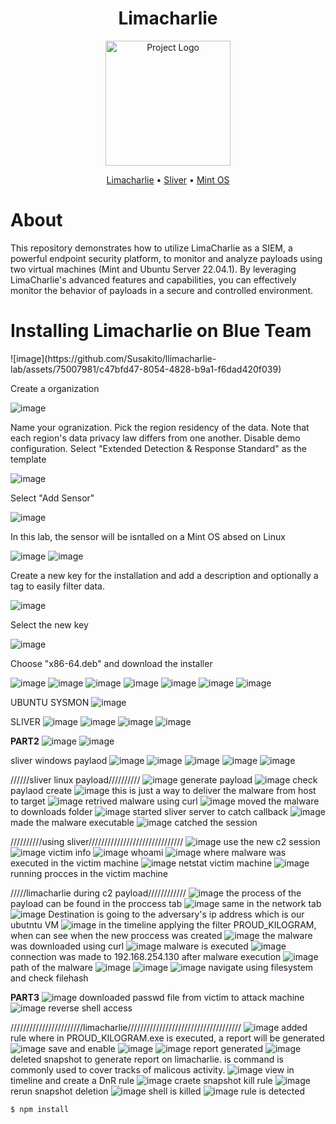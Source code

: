 <h1 align="center">Limacharlie</h1>

<p align="center">
  <img src="path/to/project-logo.png" alt="Project Logo" width="200" height="200">
</p>



<p align="center">
  <a href="https://limacharlie.io)">Limacharlie</a> •
  <a href="https://github.com/BishopFox/sliver">Sliver</a> •
  <a href="https://linuxmint.com">Mint OS</a> 
</p>


<h1> About</h1>
<p>This repository demonstrates how to utilize LimaCharlie as a SIEM, a powerful endpoint security platform, to monitor and analyze payloads using two virtual machines (Mint and Ubuntu Server 22.04.1). By leveraging LimaCharlie's advanced features and capabilities, you can effectively monitor the behavior of payloads in a secure and controlled environment.</p>



<h1>Installing Limacharlie on Blue Team</h1>
![image](https://github.com/Susakito/llimacharlie-lab/assets/75007981/c47bfd47-8054-4828-b9a1-f6dad420f039)
<p>Create a organization</p>

![image](https://github.com/Susakito/llimacharlie-lab/assets/75007981/6473730e-b6f0-49e5-9d61-f56e9b75f362)
<p>Name your ogranization. Pick the region residency of the data. Note that each region's data privacy law differs from one another. Disable demo configuration. Select "Extended Detection & Response Standard" as the template </p>

![image](https://github.com/Susakito/llimacharlie-lab/assets/75007981/601293f2-d7d4-4eea-87fb-0fed7d115ba1)
<p>Select "Add Sensor"</p>

![image](https://github.com/Susakito/llimacharlie-lab/assets/75007981/a1d0782a-a40f-413c-9813-a81c70d73d64)
<p>In this lab, the sensor will be isntalled on a Mint OS absed on Linux</p>

![image](https://github.com/Susakito/llimacharlie-lab/assets/75007981/4bccedc1-dacd-41ff-b2dc-9c1b1966c6c4)
![image](https://github.com/Susakito/llimacharlie-lab/assets/75007981/9ee41749-34f8-4cd4-a901-f543cbfab872)
<p>Create a new key for the installation and add a description and optionally a tag to easily filter data.</p>

![image](https://github.com/Susakito/llimacharlie-lab/assets/75007981/78a50ca3-2bca-4587-a709-6dfcb66738f0)
<p>Select the new key</p>

![image](https://github.com/Susakito/llimacharlie-lab/assets/75007981/8d3760ea-9308-4854-8fd0-575f99374ee9)
<p> Choose "x86-64.deb" and download the installer</p>

![image](https://github.com/Susakito/llimacharlie-lab/assets/75007981/6c5e7a8c-e1aa-4d86-b256-5e2ac73b6469)
![image](https://github.com/Susakito/llimacharlie-lab/assets/75007981/52597edf-b0a6-4a5d-b54c-cc4881b63ed6)
![image](https://github.com/Susakito/llimacharlie-lab/assets/75007981/074af82e-8cf3-4e8f-929b-e17d94c3e9a2)
![image](https://github.com/Susakito/llimacharlie-lab/assets/75007981/549ee802-02c9-4106-8e7e-311041d5c365)
![image](https://github.com/Susakito/llimacharlie-lab/assets/75007981/fa62c934-3a7a-471d-90ef-f0e61fcb923d)
![image](https://github.com/Susakito/llimacharlie-lab/assets/75007981/dd0e4367-8455-4528-b9c6-43cc13f0dbce)
![image](https://github.com/Susakito/llimacharlie-lab/assets/75007981/12786c30-7030-4975-a919-480dd4b7e1f3)
  


UBUNTU
SYSMON
![image](https://github.com/Susakito/llimacharlie-lab/assets/75007981/797e7fbf-148a-4335-8054-6e6aad35b14a)



SLIVER
![image](https://github.com/Susakito/llimacharlie-lab/assets/75007981/d7db6f66-0eb1-47a5-925a-1c1940184766)
![image](https://github.com/Susakito/llimacharlie-lab/assets/75007981/0ddc8d2b-3f7b-4bb1-9bcc-7b7f105be593)
![image](https://github.com/Susakito/llimacharlie-lab/assets/75007981/68e74834-cb8b-4706-8f86-538da6871ce0)
![image](https://github.com/Susakito/llimacharlie-lab/assets/75007981/c7a01e04-be31-4a8f-8c27-1dacfb37a17c)

************************************PART2************************************
![image](https://github.com/Susakito/llimacharlie-lab/assets/75007981/63ca67e7-782a-464f-a093-25f8775f842d)
![image](https://github.com/Susakito/llimacharlie-lab/assets/75007981/f0b43c0e-355d-4457-8a82-7dac413152ad)
</br>

sliver windows paylaod
![image](https://github.com/Susakito/llimacharlie-lab/assets/75007981/aad6a1f8-3d83-4ccb-8a82-e8db899c7a50)
![image](https://github.com/Susakito/llimacharlie-lab/assets/75007981/2e3a79ae-a4cd-4967-90d7-e56b71fda5c9)
![image](https://github.com/Susakito/llimacharlie-lab/assets/75007981/3527ce96-d2ed-4a02-93a8-d0c39cca190d)
![image](https://github.com/Susakito/llimacharlie-lab/assets/75007981/3fece686-83d3-453c-a3ca-c886ba53f6cb)
![image](https://github.com/Susakito/llimacharlie-lab/assets/75007981/bb9ad550-3e39-4757-b92d-9d12941f0e5a)
</br>

//////sliver linux payload//////////
![image](https://github.com/Susakito/llimacharlie-lab/assets/75007981/ea1e040b-bae5-4877-96de-27212b9c72da)
generate payload
![image](https://github.com/Susakito/llimacharlie-lab/assets/75007981/a901aa78-565f-45eb-9a74-e1e93ca598d7)
check paylaod create
![image](https://github.com/Susakito/llimacharlie-lab/assets/75007981/7811d6be-a32a-41dd-8c83-5823c6901423)
this is just a way to deliver the malware from host to target
![image](https://github.com/Susakito/llimacharlie-lab/assets/75007981/0e0b31da-bc8e-4b83-bfe1-70eb615c777a)
retrived malware using curl
![image](https://github.com/Susakito/llimacharlie-lab/assets/75007981/7064182c-516d-40e6-a63c-647aa5dce249)
moved the malware to downloads folder
![image](https://github.com/Susakito/llimacharlie-lab/assets/75007981/c0470c20-8ced-4456-8dd3-aba8d3715d30)
started sliver server to catch callback
![image](https://github.com/Susakito/llimacharlie-lab/assets/75007981/73dd5f1d-2158-417d-9789-9a1a91ca8d09)
made the malware executable
![image](https://github.com/Susakito/llimacharlie-lab/assets/75007981/9a7506f7-ab40-4dba-a6b3-349d550d129b)
catched the session


//////////using sliver//////////////////////////////
![image](https://github.com/Susakito/llimacharlie-lab/assets/75007981/b7ed10e0-1200-433b-abe7-a71cbffad393)
use the new c2 session
![image](https://github.com/Susakito/llimacharlie-lab/assets/75007981/1412f372-2f26-4126-8712-ada1b46a5557)
victim info
![image](https://github.com/Susakito/llimacharlie-lab/assets/75007981/1e79d1a9-08a7-4a81-a7dd-f6bcba6e42cf)
whoami
![image](https://github.com/Susakito/llimacharlie-lab/assets/75007981/d0372de8-e8f1-46cc-a43a-65531e3c87fe)
where malware was executed in the victim machine
![image](https://github.com/Susakito/llimacharlie-lab/assets/75007981/e0afd84c-a660-47c7-9335-01f7af2d79ba)
netstat victim machine
![image](https://github.com/Susakito/llimacharlie-lab/assets/75007981/7653977c-ae08-4710-abfc-e64113db71e8)
running procces in the victim machine


/////limacharlie during c2 payload////////////
![image](https://github.com/Susakito/llimacharlie-lab/assets/75007981/7bb4f6f0-df1c-4989-8194-4e3c4b12b116)
the process of the payload can be found in the proccess tab
![image](https://github.com/Susakito/llimacharlie-lab/assets/75007981/81752ffb-d782-4d6f-b464-46385cf46cf1)
same in the network tab
![image](https://github.com/Susakito/llimacharlie-lab/assets/75007981/208b584b-50c2-4f89-a36f-255e0dd29df7)
Destination is going to the adversary's ip address which is our ubutntu VM
![image](https://github.com/Susakito/llimacharlie-lab/assets/75007981/6d3e8282-72ce-4bc0-8c71-3be4e88ced0a)
in the timeline applying the filter PROUD_KILOGRAM, when can see when the new proccess was created
![image](https://github.com/Susakito/llimacharlie-lab/assets/75007981/c1686fca-3954-4d79-a1e7-559355f3d9a3)
the malware was downloaded using curl
![image](https://github.com/Susakito/llimacharlie-lab/assets/75007981/15eccf73-a182-4ab1-8552-f16b89bc2a3e)
malware is executed
![image](https://github.com/Susakito/llimacharlie-lab/assets/75007981/8563aa95-9452-432f-bb4f-94eb210e979c)
connection was made to 192.168.254.130 after malware execution
![image](https://github.com/Susakito/llimacharlie-lab/assets/75007981/3a7971af-3cf8-4fc5-9d25-846810d510af)
path of the malware
![image](https://github.com/Susakito/llimacharlie-lab/assets/75007981/c538d06f-aca8-4345-a1a8-0fd0c34359bd)
![image](https://github.com/Susakito/llimacharlie-lab/assets/75007981/31f0a2ca-854e-42e2-b333-ae7cfecfee8a)
![image](https://github.com/Susakito/llimacharlie-lab/assets/75007981/64d1321b-56f8-420f-baea-5846894366e9)
navigate using filesystem and check filehash


************************************PART3************************************
![image](https://github.com/Susakito/llimacharlie-lab/assets/75007981/33069d80-ec13-4327-b11a-563d58aac345)
downloaded passwd file from victim to attack machine
![image](https://github.com/Susakito/llimacharlie-lab/assets/75007981/3cf401b9-a83b-437d-8392-44fde9fe7803)
reverse shell access

///////////////////////limacharlie////////////////////////////////////
![image](https://github.com/Susakito/llimacharlie-lab/assets/75007981/56ae0d81-4d16-455b-bb06-186cf6465c8d)
added rule where in PROUD_KILOGRAM.exe is executed, a report will be generated
![image](https://github.com/Susakito/llimacharlie-lab/assets/75007981/b8dd8cf9-87ad-4681-b18b-dec81beb8f0f)
save and enable
![image](https://github.com/Susakito/llimacharlie-lab/assets/75007981/9f60c3d9-e56a-4bb5-a8cb-46cab4c5c9df)
![image](https://github.com/Susakito/llimacharlie-lab/assets/75007981/375d64d0-0f91-4338-ba78-43a532c2fce1)
report generated
![image](https://github.com/Susakito/llimacharlie-lab/assets/75007981/f2f4b34a-3959-42ca-9e8a-ab06c584f4d7)
deleted snapshot to generate report on limacharlie. is command is commonly used to cover tracks of malicous activity. 
![image](https://github.com/Susakito/llimacharlie-lab/assets/75007981/e1246777-a800-4222-84fe-78e05f40fa60)
view in timeline and create a DnR rule
![image](https://github.com/Susakito/llimacharlie-lab/assets/75007981/4e673004-af11-4762-b2bc-881b3ec5947c)
craete snapshot kill rule
![image](https://github.com/Susakito/llimacharlie-lab/assets/75007981/f2f4b34a-3959-42ca-9e8a-ab06c584f4d7)
rerun snapshot deletion
![image](https://github.com/Susakito/llimacharlie-lab/assets/75007981/a4cd63bc-05f9-444c-b9ec-93845ba1fe85)
shell is killed
![image](https://github.com/Susakito/llimacharlie-lab/assets/75007981/0b4ee182-87e6-4250-973b-250206688300)
rule is detected






















```shell
$ npm install
